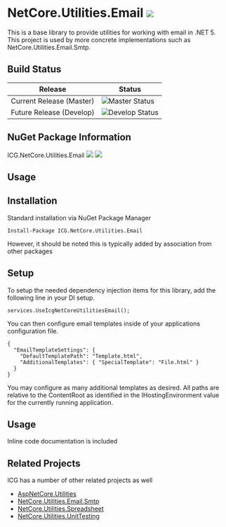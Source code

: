 # NetCore.Utilities.Email ![](https://img.shields.io/github/license/iowacomputergurus/netcore.utilities.email.svg)
This is a base library to provide utilities for working with email in .NET 5.  This project is used by more concrete implementations such as NetCore.Utilities.Email.Smtp.

## Build Status

| Release | Status |
| --- | ---|
| Current Release (Master) | ![Master Status](https://iowacomputergurus.visualstudio.com/ICG%20Open%20Source/_apis/build/status/NetCore%20Utilities%20Email?branchName=master) |
| Future Release (Develop) | ![Develop Status](https://iowacomputergurus.visualstudio.com/ICG%20Open%20Source/_apis/build/status/NetCore%20Utilities%20Email?branchName=develop) |

## NuGet Package Information
ICG.NetCore.Utilities.Email ![](https://img.shields.io/nuget/v/icg.netcore.utilities.email.svg) ![](https://img.shields.io/nuget/dt/icg.netcore.utilities.email.svg)

## Usage

## Installation
Standard installation via NuGet Package Manager
```
Install-Package ICG.NetCore.Utilities.Email
```

However, it should be noted this is typically added by association from other packages

## Setup
To setup the needed dependency injection items for this library, add the following line in your DI setup.
```
services.UseIcgNetCoreUtilitiesEmail();
```

You can then configure email templates inside of your applications configuration file.

```
{
  "EmailTemplateSettings": {
    "DefaultTemplatePath": "Template.html",
    "AdditionalTemplates": { "SpecialTemplate": "File.html" }
  }
}
```

You may configure as many additional templates as desired.  All paths are relative to the ContentRoot as identified in the IHostingEnvironment value for the currently running application.

## Usage

Inline code documentation is included

## Related Projects

ICG has a number of other related projects as well

* [AspNetCore.Utilities](https://www.github.com/iowacomputergurus/aspnetcore.utilities)
* [NetCore.Utilities.Email.Smtp](https://www.github.com/iowacomputergurus/netcore.utilities.email.smtp)
* [NetCore.Utilities.Spreadsheet](https://www.github.com/iowacomputergurus/netcore.utilities.spreadsheet)
* [NetCore.Utilities.UnitTesting](https://www.github.com/iowacomputergurus/netcore.utilities.unittesting)

